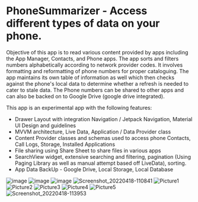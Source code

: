 # PhoneSummarizer - Access different types of data on your phone.

Objective of this app is to read various content provided by apps including the App Manager, Contacts, and Phone apps. The app sorts and filters numbers alphabetically according to network provider codes. It involves formatting and reformatting of phone numbers for proper cataloguing. The app maintains its own table of information as well which then checks against the phone's local data to determine whether a refresh is needed to cater to stale data. The Phone numbers can be shared to other apps and can also be backed on to Google Drive (google drive integrated).

This app is an experimental app with the following features:
- Drawer Layout with integration Navigation / Jetpack Navigation, Material UI Design and guidelines
- MVVM architecture, Live Data, Application / Data Provider class
- Content Provider classes and schemas used to access phone Contacts, Call Logs, Storage, Installed Applications
- File sharing using Share Sheet to share files in various apps
- SearchView widget, extensive searching and filtering, pagination (Using Paging Library as well as manual attempt based off LiveData), sorting.
- App Data BackUp - Google Drive, Local Storage, Local Database



![image](https://user-images.githubusercontent.com/46603998/163763914-732ea1b9-8199-486e-85fe-f0a5abdb36a6.png)
![image](https://user-images.githubusercontent.com/46603998/163763950-3cbcf70b-fed0-45a5-b1a6-5708dc505714.png)
![image](https://user-images.githubusercontent.com/46603998/163764778-82b569e0-4504-4562-b9ad-ead4c8d5826f.png)
![Screenshot_20220418-110841](https://user-images.githubusercontent.com/46603998/163940516-0b55c516-4ee8-441d-8ea2-bb41d2064dcb.jpg)
![Picture1](https://user-images.githubusercontent.com/46603998/163943835-7cc40aba-5447-4e00-a378-ccbe48345c49.png)
![Picture2](https://user-images.githubusercontent.com/46603998/163943840-f33cf1c1-1e04-40d2-9c13-078745560961.png)
![Picture3](https://user-images.githubusercontent.com/46603998/163943843-798543b5-8410-4581-8712-39440e1a1cba.png)
![Picture4](https://user-images.githubusercontent.com/46603998/163943845-50a38866-1c7e-4f95-8fc5-ae91790d5bde.png)
![Picture5](https://user-images.githubusercontent.com/46603998/163943846-43afca74-e58c-497a-b954-93005df75f49.png)
![Screenshot_20220418-113953](https://user-images.githubusercontent.com/46603998/163943848-b799d24b-48d7-4f1a-b52b-bb0ac2a2dfe9.jpg)

